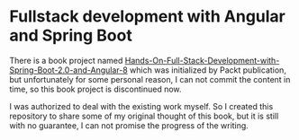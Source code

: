 # Fullstack development with Angular and Spring Boot

There is a book project named [Hands-On-Full-Stack-Development-with-Spring-Boot-2.0-and-Angular-8](https://github.com/hantsy/Hands-On-Full-Stack-Development-with-Spring-Boot-2.0-and-Angular-8) which was initialized by Packt publication, but unfortunately for some personal reason, I can not commit the content in time, so this book project is discontinued now. 

I was authorized to deal with the existing work myself. So I created this repository to share some of my original thought of this book, but it is still with no guarantee, I can not promise the progress of the writing.


